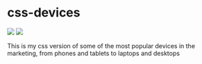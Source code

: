 # css-devices


![](https://img.shields.io/npm/v/styled-devices.svg)
[![](https://img.shields.io/github/languages/code-size/badges/shields.svg)](https://github.com/vinicius-gr/styled-devices)

This is my css version of some of the most popular devices in the marketing, from phones and tablets to laptops and desktops
